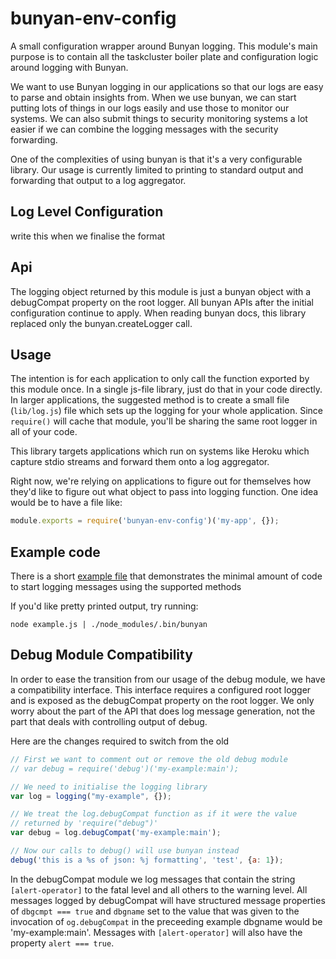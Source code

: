 # bunyan-env-config

A small configuration wrapper around Bunyan logging.  This module's main
purpose is to contain all the taskcluster boiler plate and configuration logic
around logging with Bunyan.

We want to use Bunyan logging in our applications so that our logs are easy to
parse and obtain insights from.  When we use bunyan, we can start putting lots
of things in our logs easily and use those to monitor our systems.  We can also
submit things to security monitoring systems a lot easier if we can combine the
logging messages with the security forwarding.

One of the complexities of using bunyan is that it's a very configurable library.
Our usage is currently limited to printing to standard output and forwarding
that output to a log aggregator.

## Log Level Configuration
write this when we finalise the format

## Api
The logging object returned by this module is just a bunyan object with a
debugCompat property on the root logger.  All bunyan APIs after the initial
configuration continue to apply.  When reading bunyan docs, this library
replaced only the bunyan.createLogger call.

## Usage
The intention is for each application to only call the function exported by
this module once.  In a single js-file library, just do that in your code
directly.  In larger applications, the suggested method is to create a small
file (`lib/log.js`) file which sets up the logging for your whole application.
Since `require()` will cache that module, you'll be sharing the same root
logger in all of your code.

This library targets applications which run on systems like Heroku which
capture stdio streams and forward them onto a log aggregator.

Right now, we're relying on applications to figure out for themselves how
they'd like to figure out what object to pass into logging function.  One idea
would be to have a file like:
```javascript
module.exports = require('bunyan-env-config')('my-app', {});
```

## Example code
There is a short [example file](example.js) that demonstrates the minimal
amount of code to start logging messages using the supported methods

If you'd like pretty printed output, try running:
```
node example.js | ./node_modules/.bin/bunyan
```

## Debug Module Compatibility
In order to ease the transition from our usage of the debug module, we have a
compatibility interface.  This interface requires a configured root logger and
is exposed as the debugCompat property on the root logger.  We only worry about
the part of the API that does log message generation, not the part that deals
with controlling output of debug.

Here are the changes required to switch from the old
```javascript
// First we want to comment out or remove the old debug module
// var debug = require('debug')('my-example:main');

// We need to initialise the logging library
var log = logging("my-example", {});

// We treat the log.debugCompat function as if it were the value
// returned by 'require("debug")'
var debug = log.debugCompat('my-example:main');

// Now our calls to debug() will use bunyan instead
debug('this is a %s of json: %j formatting', 'test', {a: 1});
```

In the debugCompat module we log messages that contain the string
`[alert-operator]` to the fatal level and all others to the warning level.  All
messages logged by debugCompat will have structured message properties of
`dbgcmpt === true` and `dbgname` set to the value that was given to the
invocation of `og.debugCompat` in the preceeding example dbgname would be
'my-example:main'.  Messages with `[alert-operator]` will also have the
property `alert === true`.
